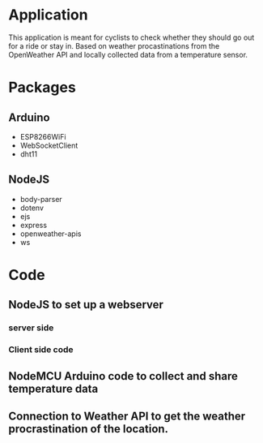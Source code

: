 # Application

This application is meant for cyclists to check whether they should go out for a ride or stay in. Based on weather procastinations from the OpenWeather API and locally collected data from a temperature sensor.

# Packages
## Arduino
+ ESP8266WiFi
+ WebSocketClient
+ dht11

## NodeJS
+ body-parser
+ dotenv
+ ejs
+ express
+ openweather-apis
+ ws

# Code
## NodeJS to set up a webserver  

### server side  

### Client side code  

## NodeMCU Arduino code to collect and share temperature data  

## Connection to Weather API to get the weather procrastination of the location.  
